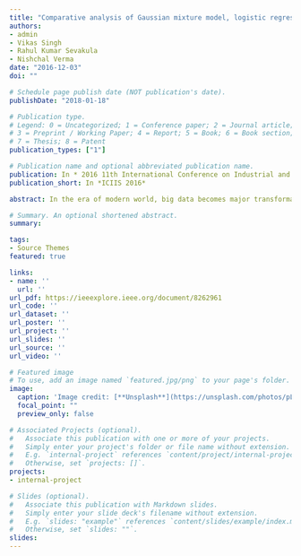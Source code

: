 ```yaml
---
title: "Comparative analysis of Gaussian mixture model, logistic regression and random forest for big data classification using map reduce"
authors:
- admin
- Vikas Singh
- Rahul Kumar Sevakula
- Nishchal Verma 
date: "2016-12-03"
doi: ""

# Schedule page publish date (NOT publication's date).
publishDate: "2018-01-18"

# Publication type.
# Legend: 0 = Uncategorized; 1 = Conference paper; 2 = Journal article;
# 3 = Preprint / Working Paper; 4 = Report; 5 = Book; 6 = Book section;
# 7 = Thesis; 8 = Patent
publication_types: ["1"]

# Publication name and optional abbreviated publication name.
publication: In * 2016 11th International Conference on Industrial and Information Systems (ICIIS)*
publication_short: In *ICIIS 2016*

abstract: In the era of modern world, big data becomes major transformation of new technology, The amount of data generated by mankind is growing every year. To classify such big data is a challenging task with standard data mining techniques. This paper presents a Map Reduce based algorithm with Gaussian mixture model(GMM), Logistic regression(LR) and Random forest classifier(RFC). While, map phase determines the probabilities and class labels of the test data, the reduce phase predicts the class labels of test data by aggregating results from all the mappers. We have analyzed these algorithms on the basis of test accuracy, run time and number of mappers on multiple big data sets.

# Summary. An optional shortened abstract.
summary: 

tags:
- Source Themes
featured: true

links:
- name: ''
  url: ''
url_pdf: https://ieeexplore.ieee.org/document/8262961
url_code: ''
url_dataset: ''
url_poster: ''
url_project: ''
url_slides: ''
url_source: ''
url_video: ''

# Featured image
# To use, add an image named `featured.jpg/png` to your page's folder. 
image:
  caption: 'Image credit: [**Unsplash**](https://unsplash.com/photos/pLCdAaMFLTE)'
  focal_point: ""
  preview_only: false

# Associated Projects (optional).
#   Associate this publication with one or more of your projects.
#   Simply enter your project's folder or file name without extension.
#   E.g. `internal-project` references `content/project/internal-project/index.md`.
#   Otherwise, set `projects: []`.
projects:
- internal-project

# Slides (optional).
#   Associate this publication with Markdown slides.
#   Simply enter your slide deck's filename without extension.
#   E.g. `slides: "example"` references `content/slides/example/index.md`.
#   Otherwise, set `slides: ""`.
slides: 
---
```





